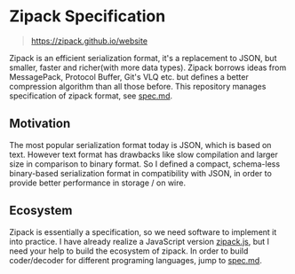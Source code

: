# Zipack Specification

> https://zipack.github.io/website

Zipack is an efficient serialization format, it's a replacement to JSON, but smaller, faster and richer(with more data types). Zipack borrows ideas from MessagePack, Protocol Buffer, Git's VLQ etc. but defines a better compression algorithm than all those before. This repository manages specification of zipack format, see [spec.md](./documents/spec.md).

## Motivation

The most popular serialization format today is JSON, which is based on text. However text format has drawbacks like slow compilation and larger size in comparison to binary format. So I defined a compact, schema-less binary-based serialization format in compatibility with JSON, in order to provide better performance in storage / on wire.

## Ecosystem

Zipack is essentially a specification, so we need software to implement it into practice. I have already realize a JavaScript version [zipack.js](https://github.com/zipack/zipack-javascript), but I need your help to build the ecosystem of zipack. In order to build coder/decoder for different programing languages, jump to [spec.md](documents/spec.md).
